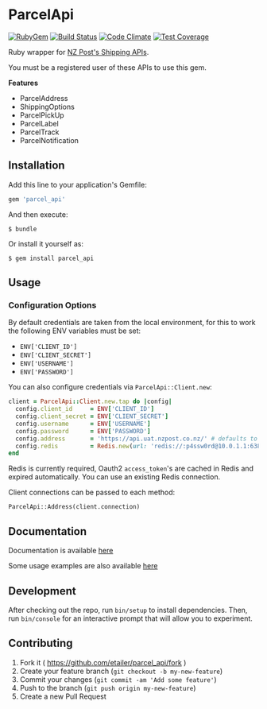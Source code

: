 # ParcelApi

[![RubyGem](https://badge.fury.io/rb/parcel_api.svg)](https://rubygems.org/gems/parcel_api) [![Build Status](https://travis-ci.org/etailer/parcel_api.svg)](https://travis-ci.org/etailer/parcel_api) [![Code Climate](https://codeclimate.com/repos/552dc72e69568025e8001d73/badges/d0ccddbcdb28ce0d2834/gpa.svg)](https://codeclimate.com/repos/552dc72e69568025e8001d73/feed) [![Test Coverage](https://codeclimate.com/repos/552dc72e69568025e8001d73/badges/d0ccddbcdb28ce0d2834/coverage.svg)](https://codeclimate.com/repos/552dc72e69568025e8001d73/feed)

Ruby wrapper for [NZ Post's Shipping APIs](https://www.nzpost.co.nz/developer-centre#parcel).

You must be a registered user of these APIs to use this gem.

__Features__

* ParcelAddress
* ShippingOptions
* ParcelPickUp
* ParcelLabel
* ParcelTrack
* ParcelNotification

## Installation

Add this line to your application's Gemfile:

```ruby
gem 'parcel_api'
```

And then execute:

`$ bundle`

Or install it yourself as:

`$ gem install parcel_api`

## Usage

### Configuration Options

By default credentials are taken from the local environment, for this to work the following ENV variables must be set:

* `ENV['CLIENT_ID']`
* `ENV['CLIENT_SECRET']`
* `ENV['USERNAME']`
* `ENV['PASSWORD']`

You can also configure credentials via `ParcelApi::Client.new`:

```ruby
client = ParcelApi::Client.new.tap do |config|
  config.client_id     = ENV['CLIENT_ID']
  config.client_secret = ENV['CLIENT_SECRET']
  config.username      = ENV['USERNAME']
  config.password      = ENV['PASSWORD']
  config.address       = 'https://api.uat.nzpost.co.nz/' # defaults to api.nzpost.co.nz
  config.redis         = Redis.new(url: 'redis://:p4ssw0rd@10.0.1.1:6380/15') # defaults to Redis.new
end
```

Redis is currently required, Oauth2 `access_token`'s are cached in Redis and expired automatically. You can use an existing Redis connection.

Client connections can be passed to each method:

`ParcelApi::Address(client.connection)`

## Documentation

Documentation is available [here](http://www.rubydoc.info/github/etailer/parcel_api)

Some usage examples are also available [here](example/mock.rb)


## Development

After checking out the repo, run `bin/setup` to install dependencies. Then, run `bin/console` for an interactive prompt that will allow you to experiment.


## Contributing

1. Fork it ( https://github.com/etailer/parcel_api/fork )
2. Create your feature branch (`git checkout -b my-new-feature`)
3. Commit your changes (`git commit -am 'Add some feature'`)
4. Push to the branch (`git push origin my-new-feature`)
5. Create a new Pull Request
